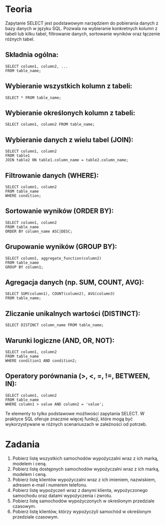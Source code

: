 # Teoria

Zapytanie SELECT jest podstawowym narzędziem do pobierania danych z bazy danych w języku SQL. Pozwala na wybieranie konkretnych kolumn z tabeli lub kilku tabel, filtrowanie danych, sortowanie wyników oraz łączenie różnych tabel.

## Składnia ogólna:
```
SELECT column1, column2, ...
FROM table_name;
```
## Wybieranie wszystkich kolumn z tabeli:
```
SELECT * FROM table_name;
```
## Wybieranie określonych kolumn z tabeli:
```
SELECT column1, column2 FROM table_name;
```
## Wybieranie danych z wielu tabel (JOIN):
```
SELECT column1, column2
FROM table1
JOIN table2 ON table1.column_name = table2.column_name;
```
## Filtrowanie danych (WHERE):
```
SELECT column1, column2
FROM table_name
WHERE condition;
```
## Sortowanie wyników (ORDER BY):
```
SELECT column1, column2
FROM table_name
ORDER BY column_name ASC|DESC;
```
## Grupowanie wyników (GROUP BY):
```
SELECT column1, aggregate_function(column2)
FROM table_name
GROUP BY column1;
```
## Agregacja danych (np. SUM, COUNT, AVG):
```
SELECT SUM(column1), COUNT(column2), AVG(column3)
FROM table_name;
```
## Zliczanie unikalnych wartości (DISTINCT):
```
SELECT DISTINCT column_name FROM table_name;
```
## Warunki logiczne (AND, OR, NOT):
```
SELECT column1, column2
FROM table_name
WHERE condition1 AND condition2;
```
## Operatory porównania (>, <, =, !=, BETWEEN, IN):
```
SELECT column1, column2
FROM table_name
WHERE column1 > value AND column2 = 'value';
```

Te elementy to tylko podstawowe możliwości zapytania SELECT. W praktyce SQL oferuje znacznie więcej funkcji, które mogą być wykorzystywane w różnych scenariuszach w zależności od potrzeb.

# Zadania
1. Pobierz listę wszystkich samochodów wypożyczalni wraz z ich marką, modelem i ceną.
2. Pobierz listę dostępnych samochodów wypożyczalni wraz z ich marką, modelem i ceną.
3. Pobierz listę klientów wypożyczalni wraz z ich imieniem, nazwiskiem, adresem e-mail i numerem telefonu.
4. Pobierz listę wypożyczeń wraz z danymi klienta, wypożyczonego samochodu oraz datami wypożyczenia i zwrotu.
5. Pobierz listę samochodów wypożyczonych w określonym przedziale czasowym.
6. Pobierz listę klientów, którzy wypożyczyli samochód w określonym przedziale czasowym.